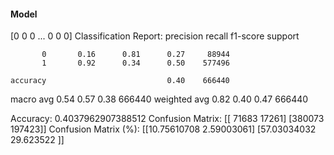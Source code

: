 #### Model
[0 0 0 ... 0 0 0]
Classification Report:
              precision    recall  f1-score   support

           0       0.16      0.81      0.27     88944
           1       0.92      0.34      0.50    577496

    accuracy                           0.40    666440
   macro avg       0.54      0.57      0.38    666440
weighted avg       0.82      0.40      0.47    666440

Accuracy: 0.4037962907388512
Confusion Matrix:
[[ 71683  17261]
 [380073 197423]]
Confusion Matrix (%):
[[10.75610708  2.59003061]
 [57.03034032 29.623522  ]]
